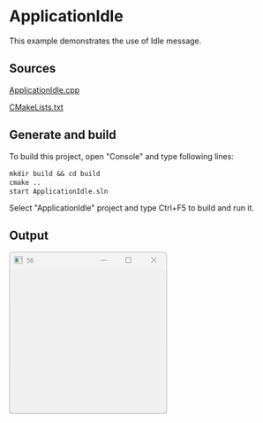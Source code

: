 # ApplicationIdle

This example demonstrates the use of Idle message.

## Sources

[ApplicationIdle.cpp](ApplicationIdle.cpp)

[CMakeLists.txt](CMakeLists.txt)

## Generate and build

To build this project, open "Console" and type following lines:

``` shell
mkdir build && cd build
cmake .. 
start ApplicationIdle.sln
```

Select "ApplicationIdle" project and type Ctrl+F5 to build and run it.

## Output

![GitHub Logo](../../../docs/Pictures/ApplicationIdle.png)
